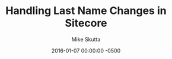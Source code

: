 ---
layout: post
title: "Handling Last Name Changes in Sitecore"
date:   2016-01-07 00:00:00 -0500
categories: sitecore
tags: sitecore
author: Mike Skutta
target: https://community.sitecore.net/technical_blogs/b/mike_skutta/posts/handling-last-name-changes-in-sitecore
excerpt: I wanted to share with you an approach for handling Last Name changes for items that represent people in Sitecore. The problem you usually face when changing a person’s name is what to do with their record after you’ve changed the name. An example of this is a maiden name change from Jane Smith to Jane Doe. Typically, the item name represents the name of the person. Jane Smith could have an item name of “Smith Jane.” The item names are used as part of the URL. To get to Jane Smith’s information on the public site, the URL may look like http://www.site.com/people/s/smith_jane.
---